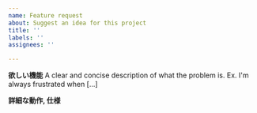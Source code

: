 ```yaml
---
name: Feature request
about: Suggest an idea for this project
title: ''
labels: ''
assignees: ''

---
```


**欲しい機能**
A clear and concise description of what the problem is. Ex. I'm always frustrated when [...]

**詳細な動作, 仕様**
